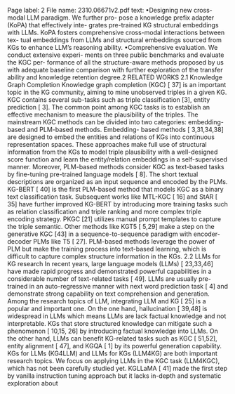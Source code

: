 Page label: 2
File name: 2310.06671v2.pdf
text:
•Designing new cross-modal LLM paradigm. We further pro-
pose a knowledge prefix adapter (KoPA) that effectively inte-
grates pre-trained KG structural embeddings with LLMs. KoPA
fosters comprehensive cross-modal interactions between tex-
tual embeddings from LLMs and structural embeddings sourced
from KGs to enhance LLM’s reasoning ability.
•Comprehensive evaluation. We conduct extensive experi-
ments on three public benchmarks and evaluate the KGC per-
formance of all the structure-aware methods proposed by us
with adequate baseline comparison with further exploration of
the transfer ability and knowledge retention degree.2 RELATED WORKS
2.1 Knowledge Graph Completion
Knowledge graph completion (KGC) [ 37] is an important topic in
the KG community, aiming to mine unobserved triples in a given
KG. KGC contains several sub-tasks such as triple classification
[3], entity prediction [ 3]. The common point among KGC tasks is
to establish an effective mechanism to measure the plausibility of
the triples. The mainstream KGC methods can be divided into two
categories: embedding-based and PLM-based methods. Embedding-
based methods [ 3,31,34,38] are designed to embed the entities
and relations of KGs into continuous representation spaces. These
approaches make full use of structural information from the KGs
to model triple plausibility with a well-designed score function and
learn the entity/relation embeddings in a self-supervised manner.
Moreover, PLM-based methods consider KGC as text-based tasks
by fine-tuning pre-trained language models [ 8]. The short textual
descriptions are organized as an input sequence and encoded by the
PLMs. KG-BERT [ 40] is the first PLM-based method that models
KGC as a binary text classification task. Subsequent works like
MTL-KGC [ 16] and StAR [ 35] have further improved KG-BERT by
introducing more training tasks such as relation classification and
triple ranking and more complex triple encoding strategy. PKGC
[21] utilizes manual prompt templates to capture the triple semantic.
Other methods like KGT5 [ 5,29] make a step on the generative KGC
[43] in a sequence-to-sequence paradigm with encoder-decoder
PLMs like T5 [ 27]. PLM-based methods leverage the power of PLM
but make the training process into text-based learning, which is
difficult to capture complex structure information in the KGs.
2.2 LLMs for KG research
In recent years, large language models (LLMs) [ 23,33,46] have
made rapid progress and demonstrated powerful capabilities in a
considerable number of text-related tasks [ 49]. LLMs are usually
pre-trained in an auto-regressive manner with next word prediction
task [ 4] and demonstrate strong capability on text comprehension
and generation. Among the research topics of LLM, integrating
LLM and KG [ 25] is a popular and important one. On the one hand,
hallucination [ 39,48] is widespread in LLMs which means LLMs
are lack factual knowledge and not interpretable. KGs that store
structured knowledge can mitigate such a phenomenon [ 10,15,
26] by introducing factual knowledge into LLMs. On the other
hand, LLMs can benefit KG-related tasks such as KGC [ 51,52],
entity alignment [ 47], and KGQA [ 1] by its powerful generation
capability. KGs for LLMs (KG4LLM) and LLMs for KGs (LLM4KG)
are both important research topics. We focus on applying LLMs in
the KGC task (LLM4KGC), which has not been carefully studied yet.
KGLLaMA [ 41] made the first step by vanilla instruction tuning
approach but it lacks in-depth and systematic exploration about